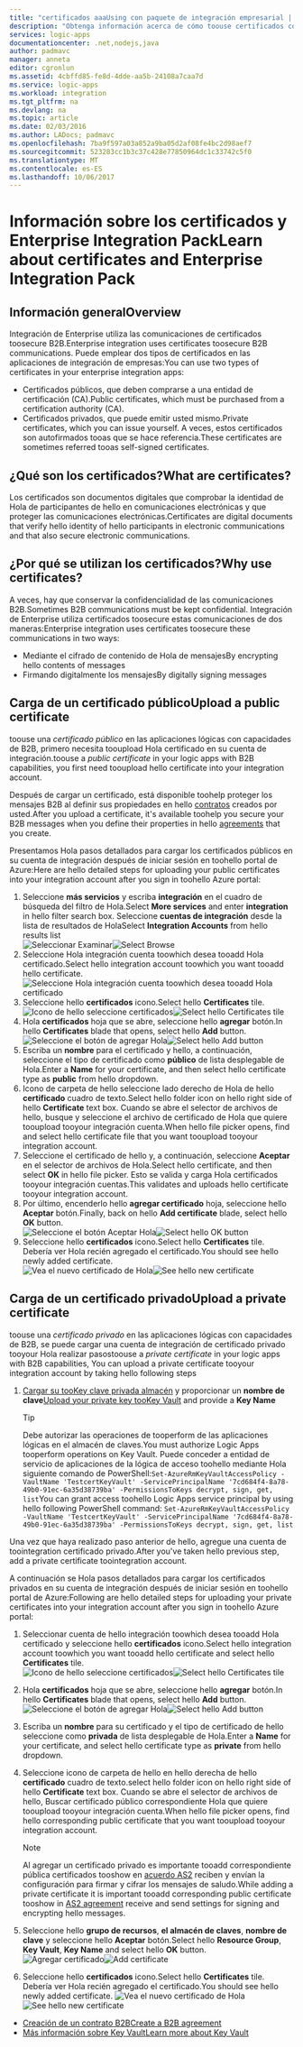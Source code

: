 ```yaml
---
title: "certificados aaaUsing con paquete de integración empresarial | Documentos de Microsoft"
description: "Obtenga información acerca de cómo toouse certificados con hello paquete de integración empresarial | Aplicaciones lógicas de Azure"
services: logic-apps
documentationcenter: .net,nodejs,java
author: padmavc
manager: anneta
editor: cgronlun
ms.assetid: 4cbffd85-fe8d-4dde-aa5b-24108a7caa7d
ms.service: logic-apps
ms.workload: integration
ms.tgt_pltfrm: na
ms.devlang: na
ms.topic: article
ms.date: 02/03/2016
ms.author: LADocs; padmavc
ms.openlocfilehash: 7ba9f597a03a852a9ba05d2af08fe4bc2d98aef7
ms.sourcegitcommit: 523283cc1b3c37c428e77850964dc1c33742c5f0
ms.translationtype: MT
ms.contentlocale: es-ES
ms.lasthandoff: 10/06/2017
---
```

# <a name="learn-about-certificates-and-enterprise-integration-pack"></a><span data-ttu-id="daa68-103">Información sobre los certificados y Enterprise Integration Pack</span><span class="sxs-lookup"><span data-stu-id="daa68-103">Learn about certificates and Enterprise Integration Pack</span></span>
## <a name="overview"></a><span data-ttu-id="daa68-104">Información general</span><span class="sxs-lookup"><span data-stu-id="daa68-104">Overview</span></span>
<span data-ttu-id="daa68-105">Integración de Enterprise utiliza las comunicaciones de certificados toosecure B2B.</span><span class="sxs-lookup"><span data-stu-id="daa68-105">Enterprise integration uses certificates toosecure B2B communications.</span></span> <span data-ttu-id="daa68-106">Puede emplear dos tipos de certificados en las aplicaciones de integración de empresas:</span><span class="sxs-lookup"><span data-stu-id="daa68-106">You can use two types of certificates in your enterprise integration apps:</span></span>

* <span data-ttu-id="daa68-107">Certificados públicos, que deben comprarse a una entidad de certificación (CA).</span><span class="sxs-lookup"><span data-stu-id="daa68-107">Public certificates, which must be purchased from a certification authority (CA).</span></span>
* <span data-ttu-id="daa68-108">Certificados privados, que puede emitir usted mismo.</span><span class="sxs-lookup"><span data-stu-id="daa68-108">Private certificates, which you can issue yourself.</span></span> <span data-ttu-id="daa68-109">A veces, estos certificados son autofirmados tooas que se hace referencia.</span><span class="sxs-lookup"><span data-stu-id="daa68-109">These certificates are sometimes referred tooas self-signed certificates.</span></span>

## <a name="what-are-certificates"></a><span data-ttu-id="daa68-110">¿Qué son los certificados?</span><span class="sxs-lookup"><span data-stu-id="daa68-110">What are certificates?</span></span>
<span data-ttu-id="daa68-111">Los certificados son documentos digitales que comprobar la identidad de Hola de participantes de hello en comunicaciones electrónicas y que proteger las comunicaciones electrónicas.</span><span class="sxs-lookup"><span data-stu-id="daa68-111">Certificates are digital documents that verify hello identity of hello participants in electronic communications and that also secure electronic communications.</span></span>

## <a name="why-use-certificates"></a><span data-ttu-id="daa68-112">¿Por qué se utilizan los certificados?</span><span class="sxs-lookup"><span data-stu-id="daa68-112">Why use certificates?</span></span>
<span data-ttu-id="daa68-113">A veces, hay que conservar la confidencialidad de las comunicaciones B2B.</span><span class="sxs-lookup"><span data-stu-id="daa68-113">Sometimes B2B communications must be kept confidential.</span></span> <span data-ttu-id="daa68-114">Integración de Enterprise utiliza certificados toosecure estas comunicaciones de dos maneras:</span><span class="sxs-lookup"><span data-stu-id="daa68-114">Enterprise integration uses certificates toosecure these communications in two ways:</span></span>

* <span data-ttu-id="daa68-115">Mediante el cifrado de contenido de Hola de mensajes</span><span class="sxs-lookup"><span data-stu-id="daa68-115">By encrypting hello contents of messages</span></span>
* <span data-ttu-id="daa68-116">Firmando digitalmente los mensajes</span><span class="sxs-lookup"><span data-stu-id="daa68-116">By digitally signing messages</span></span>  

## <a name="upload-a-public-certificate"></a><span data-ttu-id="daa68-117">Carga de un certificado público</span><span class="sxs-lookup"><span data-stu-id="daa68-117">Upload a public certificate</span></span>

<span data-ttu-id="daa68-118">toouse una *certificado público* en las aplicaciones lógicas con capacidades de B2B, primero necesita tooupload Hola certificado en su cuenta de integración.</span><span class="sxs-lookup"><span data-stu-id="daa68-118">toouse a *public certificate* in your logic apps with B2B capabilities, you first need tooupload hello certificate into your integration account.</span></span>  

<span data-ttu-id="daa68-119">Después de cargar un certificado, está disponible toohelp proteger los mensajes B2B al definir sus propiedades en hello [contratos](logic-apps-enterprise-integration-agreements.md) creados por usted.</span><span class="sxs-lookup"><span data-stu-id="daa68-119">After you upload a certificate, it's available toohelp you secure your B2B messages when you define their properties in hello [agreements](logic-apps-enterprise-integration-agreements.md) that you create.</span></span>  

<span data-ttu-id="daa68-120">Presentamos Hola pasos detallados para cargar los certificados públicos en su cuenta de integración después de iniciar sesión en toohello portal de Azure:</span><span class="sxs-lookup"><span data-stu-id="daa68-120">Here are hello detailed steps for uploading your public certificates into your integration account after you sign in toohello Azure portal:</span></span>

1. <span data-ttu-id="daa68-121">Seleccione **más servicios** y escriba **integración** en el cuadro de búsqueda del filtro de Hola.</span><span class="sxs-lookup"><span data-stu-id="daa68-121">Select **More services** and enter **integration** in hello filter search box.</span></span> <span data-ttu-id="daa68-122">Seleccione **cuentas de integración** desde la lista de resultados de Hola</span><span class="sxs-lookup"><span data-stu-id="daa68-122">Select **Integration Accounts** from hello results list</span></span>     
<span data-ttu-id="daa68-123">![Seleccionar Examinar](media/logic-apps-enterprise-integration-certificates/overview-1.png)</span><span class="sxs-lookup"><span data-stu-id="daa68-123">![Select Browse](media/logic-apps-enterprise-integration-certificates/overview-1.png)</span></span>  
2. <span data-ttu-id="daa68-124">Seleccione Hola integración cuenta toowhich desea tooadd Hola certificado.</span><span class="sxs-lookup"><span data-stu-id="daa68-124">Select hello integration account toowhich you want tooadd hello certificate.</span></span>  
![Seleccione Hola integración cuenta toowhich desea tooadd Hola certificado](media/logic-apps-enterprise-integration-certificates/overview-3.png)  
3. <span data-ttu-id="daa68-126">Seleccione hello **certificados** icono.</span><span class="sxs-lookup"><span data-stu-id="daa68-126">Select hello **Certificates** tile.</span></span>  
<span data-ttu-id="daa68-127">![Icono de hello seleccione certificados](media/logic-apps-enterprise-integration-certificates/certificate-1.png)</span><span class="sxs-lookup"><span data-stu-id="daa68-127">![Select hello Certificates tile](media/logic-apps-enterprise-integration-certificates/certificate-1.png)</span></span>
4. <span data-ttu-id="daa68-128">Hola **certificados** hoja que se abre, seleccione hello **agregar** botón.</span><span class="sxs-lookup"><span data-stu-id="daa68-128">In hello **Certificates** blade that opens, select hello **Add** button.</span></span>   
<span data-ttu-id="daa68-129">![Seleccione el botón de agregar Hola](media/logic-apps-enterprise-integration-certificates/certificate-2.png)</span><span class="sxs-lookup"><span data-stu-id="daa68-129">![Select hello Add button](media/logic-apps-enterprise-integration-certificates/certificate-2.png)</span></span>
5. <span data-ttu-id="daa68-130">Escriba un **nombre** para el certificado y hello, a continuación, seleccione el tipo de certificado como **público** de lista desplegable de Hola.</span><span class="sxs-lookup"><span data-stu-id="daa68-130">Enter a **Name** for your certificate, and then select hello certificate type as **public** from hello dropdown.</span></span>  
6. <span data-ttu-id="daa68-131">Icono de carpeta de hello seleccione lado derecho de Hola de hello **certificado** cuadro de texto.</span><span class="sxs-lookup"><span data-stu-id="daa68-131">Select hello folder icon on hello right side of hello **Certificate** text box.</span></span> <span data-ttu-id="daa68-132">Cuando se abre el selector de archivos de hello, busque y seleccione el archivo de certificado de Hola que quiere tooupload tooyour integración cuenta.</span><span class="sxs-lookup"><span data-stu-id="daa68-132">When hello file picker opens, find and select hello certificate file that you want tooupload tooyour integration account.</span></span>
7. <span data-ttu-id="daa68-133">Seleccione el certificado de hello y, a continuación, seleccione **Aceptar** en el selector de archivos de Hola.</span><span class="sxs-lookup"><span data-stu-id="daa68-133">Select hello certificate, and then select **OK** in hello file picker.</span></span> <span data-ttu-id="daa68-134">Esto se valida y carga Hola certificados tooyour integración cuentas.</span><span class="sxs-lookup"><span data-stu-id="daa68-134">This validates and uploads hello certificate tooyour integration account.</span></span>
8. <span data-ttu-id="daa68-135">Por último, encenderlo hello **agregar certificado** hoja, seleccione hello **Aceptar** botón.</span><span class="sxs-lookup"><span data-stu-id="daa68-135">Finally, back on hello **Add certificate** blade, select hello **OK** button.</span></span>  
<span data-ttu-id="daa68-136">![Seleccione el botón Aceptar Hola](media/logic-apps-enterprise-integration-certificates/certificate-3.png)</span><span class="sxs-lookup"><span data-stu-id="daa68-136">![Select hello OK button](media/logic-apps-enterprise-integration-certificates/certificate-3.png)</span></span>  
9. <span data-ttu-id="daa68-137">Seleccione hello **certificados** icono.</span><span class="sxs-lookup"><span data-stu-id="daa68-137">Select hello **Certificates** tile.</span></span> <span data-ttu-id="daa68-138">Debería ver Hola recién agregado el certificado.</span><span class="sxs-lookup"><span data-stu-id="daa68-138">You should see hello newly added certificate.</span></span>  
<span data-ttu-id="daa68-139">![Vea el nuevo certificado de Hola](media/logic-apps-enterprise-integration-certificates/certificate-4.png)</span><span class="sxs-lookup"><span data-stu-id="daa68-139">![See hello new certificate](media/logic-apps-enterprise-integration-certificates/certificate-4.png)</span></span>  

## <a name="upload-a-private-certificate"></a><span data-ttu-id="daa68-140">Carga de un certificado privado</span><span class="sxs-lookup"><span data-stu-id="daa68-140">Upload a private certificate</span></span>

<span data-ttu-id="daa68-141">toouse una *certificado privado* en las aplicaciones lógicas con capacidades de B2B, se puede cargar una cuenta de integración de certificado privado tooyour Hola realizar pasos</span><span class="sxs-lookup"><span data-stu-id="daa68-141">toouse a *private certificate* in your logic apps with B2B capabilities, You can upload a private certificate tooyour integration account by taking hello following steps</span></span>

1. <span data-ttu-id="daa68-142">[Cargar su tooKey clave privada almacén](../key-vault/key-vault-get-started.md "Obtenga más información sobre el almacén de claves") y proporcionar un **nombre de clave**</span><span class="sxs-lookup"><span data-stu-id="daa68-142">[Upload your private key tooKey Vault](../key-vault/key-vault-get-started.md "Learn about Key Vault") and provide a **Key Name**</span></span> 
   
   > [!TIP]
   > <span data-ttu-id="daa68-143">Debe autorizar las operaciones de tooperform de las aplicaciones lógicas en el almacén de claves.</span><span class="sxs-lookup"><span data-stu-id="daa68-143">You must authorize Logic Apps tooperform operations on Key Vault.</span></span> <span data-ttu-id="daa68-144">Puede conceder a entidad de servicio de aplicaciones de la lógica de acceso toohello mediante Hola siguiente comando de PowerShell:`Set-AzureRmKeyVaultAccessPolicy -VaultName 'TestcertKeyVault' -ServicePrincipalName '7cd684f4-8a78-49b0-91ec-6a35d38739ba' -PermissionsToKeys decrypt, sign, get, list`</span><span class="sxs-lookup"><span data-stu-id="daa68-144">You can grant access toohello Logic Apps service principal by using hello following PowerShell command: `Set-AzureRmKeyVaultAccessPolicy -VaultName 'TestcertKeyVault' -ServicePrincipalName '7cd684f4-8a78-49b0-91ec-6a35d38739ba' -PermissionsToKeys decrypt, sign, get, list`</span></span>  
   > 
   > 

<span data-ttu-id="daa68-145">Una vez que haya realizado paso anterior de hello, agregue una cuenta de toointegration certificado privado.</span><span class="sxs-lookup"><span data-stu-id="daa68-145">After you've taken hello previous step, add a private certificate toointegration account.</span></span>

<span data-ttu-id="daa68-146">A continuación se Hola pasos detallados para cargar los certificados privados en su cuenta de integración después de iniciar sesión en toohello portal de Azure:</span><span class="sxs-lookup"><span data-stu-id="daa68-146">Following are hello detailed steps for uploading your private certificates into your integration account after you sign in toohello Azure portal:</span></span>  
 
1. <span data-ttu-id="daa68-147">Seleccionar cuenta de hello integración toowhich desea tooadd Hola certificado y seleccione hello **certificados** icono.</span><span class="sxs-lookup"><span data-stu-id="daa68-147">Select hello integration account toowhich you want tooadd hello certificate and select hello **Certificates** tile.</span></span>  
<span data-ttu-id="daa68-148">![Icono de hello seleccione certificados](media/logic-apps-enterprise-integration-certificates/certificate-1.png)</span><span class="sxs-lookup"><span data-stu-id="daa68-148">![Select hello Certificates tile](media/logic-apps-enterprise-integration-certificates/certificate-1.png)</span></span>  
2. <span data-ttu-id="daa68-149">Hola **certificados** hoja que se abre, seleccione hello **agregar** botón.</span><span class="sxs-lookup"><span data-stu-id="daa68-149">In hello **Certificates** blade that opens, select hello **Add** button.</span></span>   
<span data-ttu-id="daa68-150">![Seleccione el botón de agregar Hola](media/logic-apps-enterprise-integration-certificates/certificate-2.png)</span><span class="sxs-lookup"><span data-stu-id="daa68-150">![Select hello Add button](media/logic-apps-enterprise-integration-certificates/certificate-2.png)</span></span>
3. <span data-ttu-id="daa68-151">Escriba un **nombre** para su certificado y el tipo de certificado de hello seleccione como **privada** de lista desplegable de Hola.</span><span class="sxs-lookup"><span data-stu-id="daa68-151">Enter a **Name** for your certificate, and select hello certificate type as **private** from hello dropdown.</span></span>   
4. <span data-ttu-id="daa68-152">Seleccione icono de carpeta de hello en hello derecha de hello **certificado** cuadro de texto.</span><span class="sxs-lookup"><span data-stu-id="daa68-152">select hello folder icon on hello right side of hello **Certificate** text box.</span></span> <span data-ttu-id="daa68-153">Cuando se abre el selector de archivos de hello, Buscar certificado público correspondiente Hola que quiere tooupload tooyour integración cuenta.</span><span class="sxs-lookup"><span data-stu-id="daa68-153">When hello file picker opens, find hello corresponding public certificate that you want tooupload tooyour integration account.</span></span>   
   
   > [!Note]
   > <span data-ttu-id="daa68-154">Al agregar un certificado privado es importante tooadd correspondiente pública certificados tooshow en [acuerdo AS2](logic-apps-enterprise-integration-as2.md) reciben y envían la configuración para firmar y cifrar los mensajes de saludo.</span><span class="sxs-lookup"><span data-stu-id="daa68-154">While adding a private certificate it is important tooadd corresponding public certificate tooshow in [AS2 agreement](logic-apps-enterprise-integration-as2.md) receive and send settings for signing and encrypting hello messages.</span></span>
   > 
   >   

5. <span data-ttu-id="daa68-155">Seleccione hello **grupo de recursos**, **el almacén de claves**, **nombre de clave** y seleccione hello **Aceptar** botón.</span><span class="sxs-lookup"><span data-stu-id="daa68-155">Select hello **Resource Group**, **Key Vault**, **Key Name** and select hello **OK** button.</span></span>  
<span data-ttu-id="daa68-156">![Agregar certificado](media/logic-apps-enterprise-integration-certificates/privatecertificate-1.png)</span><span class="sxs-lookup"><span data-stu-id="daa68-156">![Add certificate](media/logic-apps-enterprise-integration-certificates/privatecertificate-1.png)</span></span>  
6. <span data-ttu-id="daa68-157">Seleccione hello **certificados** icono.</span><span class="sxs-lookup"><span data-stu-id="daa68-157">Select hello **Certificates** tile.</span></span> <span data-ttu-id="daa68-158">Debería ver Hola recién agregado el certificado.</span><span class="sxs-lookup"><span data-stu-id="daa68-158">You should see hello newly added certificate.</span></span>
<span data-ttu-id="daa68-159">![Vea el nuevo certificado de Hola](media/logic-apps-enterprise-integration-certificates/privatecertificate-2.png)</span><span class="sxs-lookup"><span data-stu-id="daa68-159">![See hello new certificate](media/logic-apps-enterprise-integration-certificates/privatecertificate-2.png)</span></span>  



* [<span data-ttu-id="daa68-160">Creación de un contrato B2B</span><span class="sxs-lookup"><span data-stu-id="daa68-160">Create a B2B agreement</span></span>](logic-apps-enterprise-integration-agreements.md)  
* [<span data-ttu-id="daa68-161">Más información sobre Key Vault</span><span class="sxs-lookup"><span data-stu-id="daa68-161">Learn more about Key Vault</span></span>](../key-vault/key-vault-get-started.md "Información sobre el Almacén de claves")  

